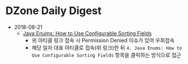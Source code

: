 # DZone Daily Digest

* 2018-08-21
  * [Java Enums: How to Use Configurable Sorting Fields](https://dzone.com/articles/evolution-of-interface-in-history-of-java?edition=387214)
    * 위 아티클 링크 접속 시 Permission Denied 이슈가 있어 우회접속 
    * 해당 일자 대표 아티클로 접속(위 링크)한 뒤 `4. Java Enums: How to Use Configurable Sorting Fields` 항목을 클릭하는 방식으로 접근  
